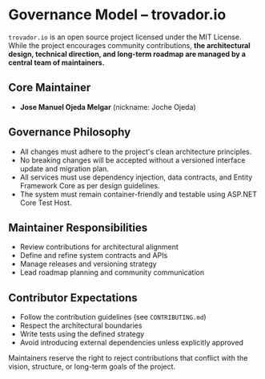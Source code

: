 # Governance Model – trovador.io

`trovador.io` is an open source project licensed under the MIT License. While the project encourages community contributions, **the architectural design, technical direction, and long-term roadmap are managed by a central team of maintainers.**

## Core Maintainer

- **Jose Manuel Ojeda Melgar** (nickname: Joche Ojeda)

## Governance Philosophy

- All changes must adhere to the project's clean architecture principles.
- No breaking changes will be accepted without a versioned interface update and migration plan.
- All services must use dependency injection, data contracts, and Entity Framework Core as per design guidelines.
- The system must remain container-friendly and testable using ASP.NET Core Test Host.

## Maintainer Responsibilities

- Review contributions for architectural alignment
- Define and refine system contracts and APIs
- Manage releases and versioning strategy
- Lead roadmap planning and community communication

## Contributor Expectations

- Follow the contribution guidelines (see `CONTRIBUTING.md`)
- Respect the architectural boundaries
- Write tests using the defined strategy
- Avoid introducing external dependencies unless explicitly approved

Maintainers reserve the right to reject contributions that conflict with the vision, structure, or long-term goals of the project.
